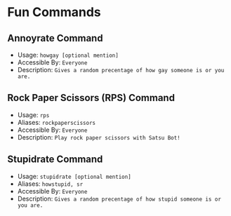 # Fun Commands

## Annoyrate Command
- Usage: `howgay [optional mention]`
- Accessible By: `Everyone`
- Description: `Gives a random precentage of how gay someone is or you are.`

## Rock Paper Scissors (RPS) Command
- Usage: `rps`
- Aliases: `rockpaperscissors`
- Accessible By: `Everyone`
- Description: `Play rock paper scissors with Satsu Bot!`

## Stupidrate Command
- Usage: `stupidrate [optional mention]`
- Aliases: `howstupid, sr`
- Accessible By: `Everyone`
- Description: `Gives a random precentage of how stupid someone is or you are.`

